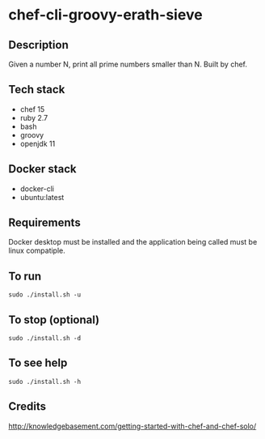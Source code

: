 # chef-cli-groovy-erath-sieve

## Description
Given a number N, print all prime
numbers smaller than N. Built by chef.

## Tech stack
- chef 15
- ruby 2.7
- bash
- groovy
- openjdk 11

## Docker stack
- docker-cli
- ubuntu:latest

## Requirements
Docker desktop must be installed and the application
being called must be linux compatiple.

## To run
`sudo ./install.sh -u`

## To stop (optional)
`sudo ./install.sh -d`

## To see help
`sudo ./install.sh -h`

## Credits
http://knowledgebasement.com/getting-started-with-chef-and-chef-solo/
